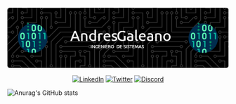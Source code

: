 ![Banner de andres](github-header-image.png)


<div style="text-align: center;">

[![LinkedIn](https://img.shields.io/badge/LinkedIn-%230077B5.svg?&style=for-the-badge&logo=linkedin&logoColor=white)](TU_ENLACE_A_LINKEDIN)
[![Twitter](https://img.shields.io/badge/Twitter-%231DA1F2.svg?&style=for-the-badge&logo=twitter&logoColor=white)](TU_ENLACE_A_TWITTER)
[![Discord](https://img.shields.io/badge/Discord-%237289DA.svg?&style=for-the-badge&logo=discord&logoColor=white)](ENLACE_A_TU_SERVIDOR_DE_DISCORD)

</div>






![Anurag's GitHub stats](https://github-readme-stats.vercel.app/api?username=anuraghazra&show_icons=true&theme=transparent)





